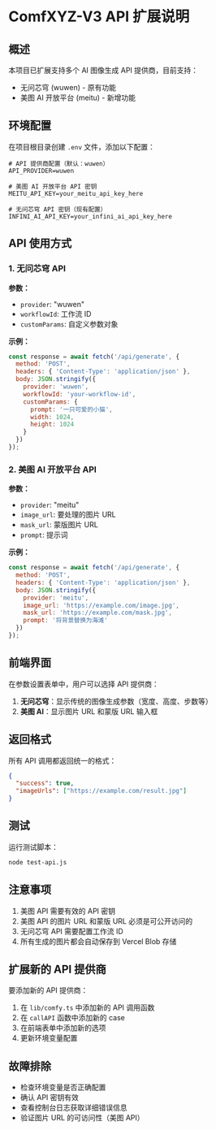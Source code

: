 # ComfXYZ-V3 API 扩展说明

## 概述

本项目已扩展支持多个 AI 图像生成 API 提供商，目前支持：
- 无问芯穹 (wuwen) - 原有功能
- 美图 AI 开放平台 (meitu) - 新增功能

## 环境配置

在项目根目录创建 `.env` 文件，添加以下配置：

```env
# API 提供商配置（默认：wuwen）
API_PROVIDER=wuwen

# 美图 AI 开放平台 API 密钥
MEITU_API_KEY=your_meitu_api_key_here

# 无问芯穹 API 密钥（现有配置）
INFINI_AI_API_KEY=your_infini_ai_api_key_here
```

## API 使用方式

### 1. 无问芯穹 API

**参数：**
- `provider`: "wuwen"
- `workflowId`: 工作流 ID
- `customParams`: 自定义参数对象

**示例：**
```javascript
const response = await fetch('/api/generate', {
  method: 'POST',
  headers: { 'Content-Type': 'application/json' },
  body: JSON.stringify({
    provider: 'wuwen',
    workflowId: 'your-workflow-id',
    customParams: {
      prompt: '一只可爱的小猫',
      width: 1024,
      height: 1024
    }
  })
});
```

### 2. 美图 AI 开放平台 API

**参数：**
- `provider`: "meitu"
- `image_url`: 要处理的图片 URL
- `mask_url`: 蒙版图片 URL
- `prompt`: 提示词

**示例：**
```javascript
const response = await fetch('/api/generate', {
  method: 'POST',
  headers: { 'Content-Type': 'application/json' },
  body: JSON.stringify({
    provider: 'meitu',
    image_url: 'https://example.com/image.jpg',
    mask_url: 'https://example.com/mask.jpg',
    prompt: '将背景替换为海滩'
  })
});
```

## 前端界面

在参数设置表单中，用户可以选择 API 提供商：

1. **无问芯穹**：显示传统的图像生成参数（宽度、高度、步数等）
2. **美图 AI**：显示图片 URL 和蒙版 URL 输入框

## 返回格式

所有 API 调用都返回统一的格式：

```json
{
  "success": true,
  "imageUrls": ["https://example.com/result.jpg"]
}
```

## 测试

运行测试脚本：

```bash
node test-api.js
```

## 注意事项

1. 美图 API 需要有效的 API 密钥
2. 美图 API 的图片 URL 和蒙版 URL 必须是可公开访问的
3. 无问芯穹 API 需要配置工作流 ID
4. 所有生成的图片都会自动保存到 Vercel Blob 存储

## 扩展新的 API 提供商

要添加新的 API 提供商：

1. 在 `lib/comfy.ts` 中添加新的 API 调用函数
2. 在 `callAPI` 函数中添加新的 case
3. 在前端表单中添加新的选项
4. 更新环境变量配置

## 故障排除

- 检查环境变量是否正确配置
- 确认 API 密钥有效
- 查看控制台日志获取详细错误信息
- 验证图片 URL 的可访问性（美图 API）
